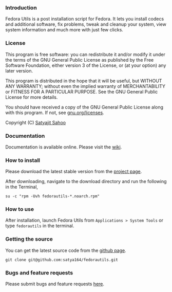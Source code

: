 ### Introduction

Fedora Utils is a post installation script for Fedora. It lets you install codecs and additional software, fix problems, tweak and cleanup your system, view system information and much more with just few clicks.

### License

This program is free software: you can redistribute it and/or modify it under the terms of the GNU General Public License as published by the Free Software Foundation, either version 3 of the License, or (at your option) any later version.

This program is distributed in the hope that it will be useful, but WITHOUT ANY WARRANTY; without even the implied warranty of MERCHANTABILITY or FITNESS FOR A PARTICULAR PURPOSE. See the GNU General Public License for more details.

You should have received a copy of the GNU General Public License along with this program.  If not, see [gnu.org/licenses](http://www.gnu.org/licenses/).

Copyright (C) [Satyajit Sahoo](mailto:satyajit.happy@gmail.com)

### Documentation

Documentation is available online. Please visit the [wiki](http://github.com/satya164/fedorautils/wiki).

### How to install

Please download the latest stable version from the [project page](http://fedorautils.sourceforge.net).

After downloading, navigate to the download directory and run the following in the Terminal,

`su -c "rpm -Uvh fedorautils-*.noarch.rpm"`

### How to use

After installation, launch Fedora Utils from `Applications > System Tools` or type `fedorautils` in the terminal.

### Getting the source

You can get the latest source code from the [github page](http://github.com/satya164/fedorautils).

`git clone git@github.com:satya164/fedorautils.git`

### Bugs and feature requests

Please submit bugs and feature requests [here](http://github.com/satya164/fedorautils/issues).
